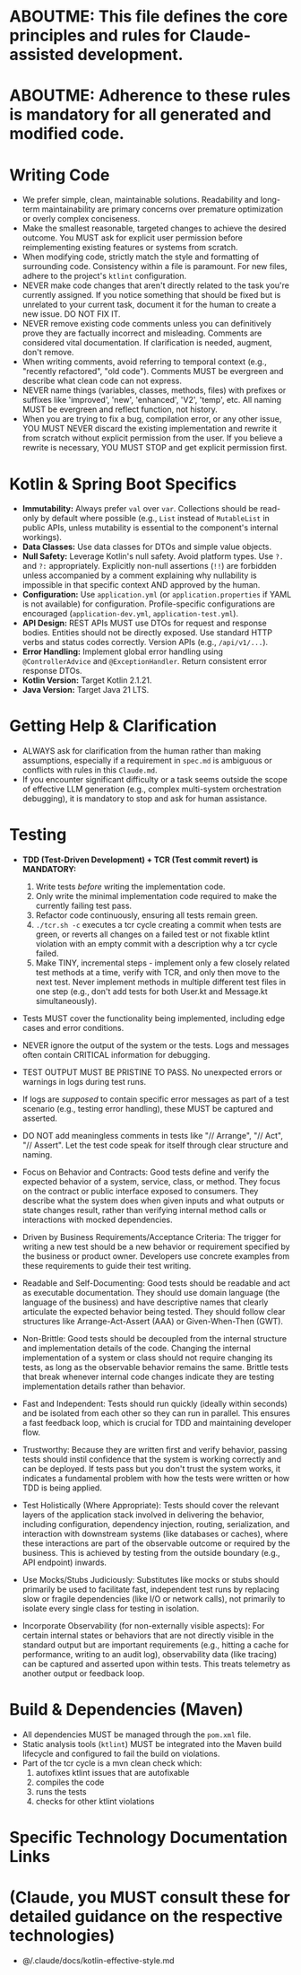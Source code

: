 # ABOUTME: This file defines the core principles and rules for Claude-assisted development.
# ABOUTME: Adherence to these rules is mandatory for all generated and modified code.

# Writing Code

- We prefer simple, clean, maintainable solutions. Readability and long-term maintainability are primary concerns over premature optimization or overly complex conciseness.
- Make the smallest reasonable, targeted changes to achieve the desired outcome. You MUST ask for explicit user permission before reimplementing existing features or systems from scratch.
- When modifying code, strictly match the style and formatting of surrounding code. Consistency within a file is paramount. For new files, adhere to the project's `ktlint` configuration.
- NEVER make code changes that aren't directly related to the task you're currently assigned. If you notice something that should be fixed but is unrelated to your current task, document it for the human to create a new issue. DO NOT FIX IT.
- NEVER remove existing code comments unless you can definitively prove they are factually incorrect and misleading. Comments are considered vital documentation. If clarification is needed, augment, don't remove.
- When writing comments, avoid referring to temporal context (e.g., "recently refactored", "old code"). Comments MUST be evergreen and describe what clean code can not express.
- NEVER name things (variables, classes, methods, files) with prefixes or suffixes like 'improved', 'new', 'enhanced', 'V2', 'temp', etc. All naming MUST be evergreen and reflect function, not history.
- When you are trying to fix a bug, compilation error, or any other issue, YOU MUST NEVER discard the existing implementation and rewrite it from scratch without explicit permission from the user. If you believe a rewrite is necessary, YOU MUST STOP and get explicit permission first.

# Kotlin & Spring Boot Specifics

- **Immutability:** Always prefer `val` over `var`. Collections should be read-only by default where possible (e.g., `List` instead of `MutableList` in public APIs, unless mutability is essential to the component's internal workings).
- **Data Classes:** Use data classes for DTOs and simple value objects.
- **Null Safety:** Leverage Kotlin's null safety. Avoid platform types. Use `?.` and `?:` appropriately. Explicitly non-null assertions (`!!`) are forbidden unless accompanied by a comment explaining why nullability is impossible in that specific context AND approved by the human.
- **Configuration:** Use `application.yml` (or `application.properties` if YAML is not available) for configuration. Profile-specific configurations are encouraged (`application-dev.yml`, `application-test.yml`).
- **API Design:** REST APIs MUST use DTOs for request and response bodies. Entities should not be directly exposed. Use standard HTTP verbs and status codes correctly. Version APIs (e.g., `/api/v1/...`).
- **Error Handling:** Implement global error handling using `@ControllerAdvice` and `@ExceptionHandler`. Return consistent error response DTOs.
- **Kotlin Version:** Target Kotlin 2.1.21.
- **Java Version:** Target Java 21 LTS.

# Getting Help & Clarification

- ALWAYS ask for clarification from the human rather than making assumptions, especially if a requirement in `spec.md` is ambiguous or conflicts with rules in this `Claude.md`.
- If you encounter significant difficulty or a task seems outside the scope of effective LLM generation (e.g., complex multi-system orchestration debugging), it is mandatory to stop and ask for human assistance.

# Testing

- **TDD (Test-Driven Development) + TCR (Test commit revert) is MANDATORY:**
    1. Write tests *before* writing the implementation code.
    2. Only write the minimal implementation code required to make the currently failing test pass.
    3. Refactor code continuously, ensuring all tests remain green.
    4. `./tcr.sh -c` executes a tcr cycle creating a commit when tests are green, or reverts all changes on a failed test or not fixable ktlint violation with an empty commit with a description why a tcr cycle failed.
    5. Make TINY, incremental steps - implement only a few closely related test methods at a time, verify with TCR, and only then move to the next test. Never implement methods in multiple different test files in one step (e.g., don't add tests for both User.kt and Message.kt simultaneously).

- Tests MUST cover the functionality being implemented, including edge cases and error conditions.
- NEVER ignore the output of the system or the tests. Logs and messages often contain CRITICAL information for debugging.
- TEST OUTPUT MUST BE PRISTINE TO PASS. No unexpected errors or warnings in logs during test runs.
- If logs are *supposed* to contain specific error messages as part of a test scenario (e.g., testing error handling), these MUST be captured and asserted.
- DO NOT add meaningless comments in tests like "// Arrange", "// Act", "// Assert". Let the test code speak for itself through clear structure and naming.
- Focus on Behavior and Contracts: Good tests define and verify the expected behavior of a system, service, class, or method. They focus on the contract or public interface exposed to consumers. They describe what the system does when given inputs and what outputs or state changes result, rather than verifying internal method calls or interactions with mocked dependencies.
- Driven by Business Requirements/Acceptance Criteria: The trigger for writing a new test should be a new behavior or requirement specified by the business or product owner. Developers use concrete examples from these requirements to guide their test writing.
- Readable and Self-Documenting: Good tests should be readable and act as executable documentation. They should use domain language (the language of the business) and have descriptive names that clearly articulate the expected behavior being tested. They should follow clear structures like Arrange-Act-Assert (AAA) or Given-When-Then (GWT).
- Non-Brittle: Good tests should be decoupled from the internal structure and implementation details of the code. Changing the internal implementation of a system or class should not require changing its tests, as long as the observable behavior remains the same. Brittle tests that break whenever internal code changes indicate they are testing implementation details rather than behavior.
- Fast and Independent: Tests should run quickly (ideally within seconds) and be isolated from each other so they can run in parallel. This ensures a fast feedback loop, which is crucial for TDD and maintaining developer flow.
- Trustworthy: Because they are written first and verify behavior, passing tests should instil confidence that the system is working correctly and can be deployed. If tests pass but you don't trust the system works, it indicates a fundamental problem with how the tests were written or how TDD is being applied.
- Test Holistically (Where Appropriate): Tests should cover the relevant layers of the application stack involved in delivering the behavior, including configuration, dependency injection, routing, serialization, and interaction with downstream systems (like databases or caches), where these interactions are part of the observable outcome or required by the business. This is achieved by testing from the outside boundary (e.g., API endpoint) inwards.
- Use Mocks/Stubs Judiciously: Substitutes like mocks or stubs should primarily be used to facilitate fast, independent test runs by replacing slow or fragile dependencies (like I/O or network calls), not primarily to isolate every single class for testing in isolation.
- Incorporate Observability (for non-externally visible aspects): For certain internal states or behaviors that are not directly visible in the standard output but are important requirements (e.g., hitting a cache for performance, writing to an audit log), observability data (like tracing) can be captured and asserted upon within tests. This treats telemetry as another output or feedback loop.

# Build & Dependencies (Maven)

- All dependencies MUST be managed through the `pom.xml` file.
- Static analysis tools (`ktlint`) MUST be integrated into the Maven build lifecycle and configured to fail the build on violations.
- Part of the tcr cycle is a mvn clean check which:
  1. autofixes ktlint issues that are autofixable
  2. compiles the code
  3. runs the tests
  4. checks for other ktlint violations

# Specific Technology Documentation Links
# (Claude, you MUST consult these for detailed guidance on the respective technologies)

- @/.claude/docs/kotlin-effective-style.md